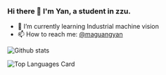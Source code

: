 ### Hi there 👋 I'm Yan, a  student  in zzu.

- 🌱 I’m currently learning Industrial machine vision
- 📫 How to reach me: <a href="https://github.com/maguangyan">@maguangyan</a>


![Github stats](https://github-readme-stats.vercel.app/api?username=maguangyan&theme=highcontrast&show_icons=true&count_private=true)

![Top Languages Card](https://github-readme-stats.vercel.app/api/top-langs/?username=maguangyan&layout=compact)
